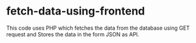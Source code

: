 # fetch-data-using-frontend
This code uses PHP which fetches the data from the database using GET request and Stores the data in the form JSON as API.
